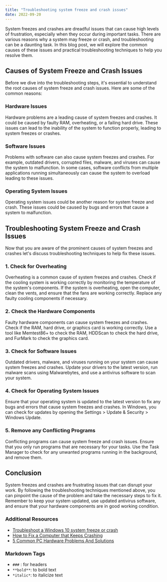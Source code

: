 ```yaml
---
title: "Troubleshooting system freeze and crash issues"
date: 2022-09-20
---
```





System freezes and crashes are dreadful issues that can cause high levels of frustration, especially when they occur during important tasks. There are various reasons why a system may freeze or crash, and troubleshooting can be a daunting task. In this blog post, we will explore the common causes of these issues and practical troubleshooting techniques to help you resolve them.

## Causes of System Freeze and Crash Issues

Before we dive into the troubleshooting steps, it's essential to understand the root causes of system freeze and crash issues. Here are some of the common reasons:

### Hardware Issues

Hardware problems are a leading cause of system freezes and crashes. It could be caused by faulty RAM, overheating, or a failing hard drive. These issues can lead to the inability of the system to function properly, leading to system freezes or crashes.

### Software Issues

Problems with software can also cause system freezes and crashes. For example, outdated drivers, corrupted files, malware, and viruses can cause the system to malfunction. In some cases, software conflicts from multiple applications running simultaneously can cause the system to overload leading to these issues.

### Operating System Issues

Operating system issues could be another reason for system freeze and crash. These issues could be caused by bugs and errors that cause a system to malfunction.

## Troubleshooting System Freeze and Crash Issues

Now that you are aware of the prominent causes of system freezes and crashes let's discuss troubleshooting techniques to help fix these issues.

### 1. Check for Overheating

Overheating is a common cause of system freezes and crashes. Check if the cooling system is working correctly by monitoring the temperature of the system's components. If the system is overheating, open the computer, clean the vents, and ensure that the fans are working correctly. Replace any faulty cooling components if necessary.

### 2. Check the Hardware Components 

Faulty hardware components can cause system freezes and crashes. Check if the RAM, hard drive, or graphics card is working correctly. Use a tool like Memtest86+ to check the RAM, HDDScan to check the hard drive, and FurMark to check the graphics card.

### 3. Check for Software Issues 

Outdated drivers, malware, and viruses running on your system can cause system freezes and crashes. Update your drivers to the latest version, run malware scans using Malwarebytes, and use a antivirus software to scan your system.

### 4. Check for Operating System Issues 

Ensure that your operating system is updated to the latest version to fix any bugs and errors that cause system freezes and crashes. In Windows, you can check for updates by opening the Settings > Update & Security > Windows Update.

### 5. Remove any Conflicting Programs

Conflicting programs can cause system freeze and crash issues. Ensure that you only run programs that are necessary for your tasks. Use the Task Manager to check for any unwanted programs running in the background, and remove them.

## Conclusion

System freezes and crashes are frustrating issues that can disrupt your work. By following the troubleshooting techniques mentioned above, you can pinpoint the cause of the problem and take the necessary steps to fix it. Remember to keep your system updated, use updated antivirus software, and ensure that your hardware components are in good working condition.

### Additional Resources

- [Troubleshoot a Windows 10 system freeze or crash](https://support.microsoft.com/en-us/windows/troubleshoot-a-windows-10-system-freeze-or-crash-cd39d660-57e4-8319-2ff4-06d65eecf92c)
- [How to Fix a Computer that Keeps Crashing](https://www.lifewire.com/how-to-fix-a-computer-that-keeps-crashing-2624440)
- [5 Common PC Hardware Problems And Solutions](https://www.funlearninglifemama.com/2018/10/5-common-pc-hardware-problems-and-solutions.html) 

### Markdown Tags

- `###` : for headers
- `**bold**`: to bold text
- `*italic*`: to italicize text